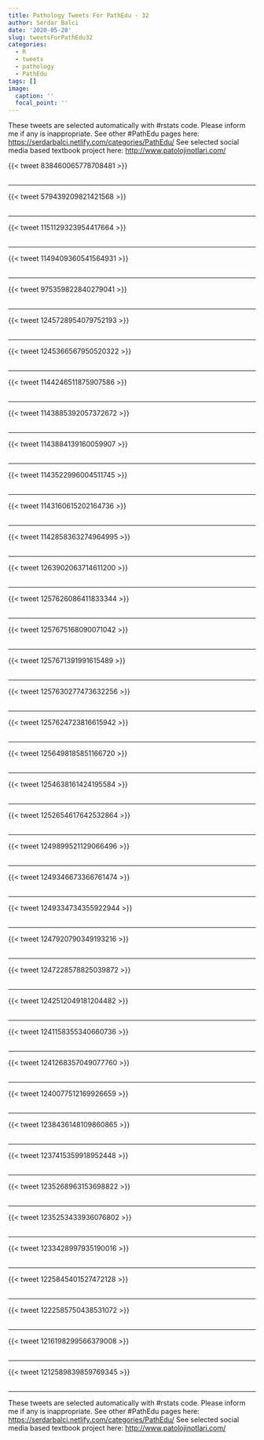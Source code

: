 ```yaml
---
title: Pathology Tweets For PathEdu - 32
author: Serdar Balci
date: '2020-05-28'
slug: tweetsForPathEdu32
categories:
  - R
  - tweets
  - pathology
  - PathEdu
tags: []
image:
  caption: ''
  focal_point: ''
---
```



These tweets are selected automatically with #rstats code. Please inform me if any is inappropriate.
See other #PathEdu pages here: https://serdarbalci.netlify.com/categories/PathEdu/ 
See selected social media based textbook project here: http://www.patolojinotlari.com/

{{< tweet 838460065778708481 >}}
<br>
<br>
<hr>
{{< tweet 579439209821421568 >}}
<br>
<br>
<hr>
{{< tweet 1151129323954417664 >}}
<br>
<br>
<hr>
{{< tweet 1149409360541564931 >}}
<br>
<br>
<hr>
{{< tweet 975359822840279041 >}}
<br>
<br>
<hr>
{{< tweet 1245728954079752193 >}}
<br>
<br>
<hr>
{{< tweet 1245366567950520322 >}}
<br>
<br>
<hr>
{{< tweet 1144246511875907586 >}}
<br>
<br>
<hr>
{{< tweet 1143885392057372672 >}}
<br>
<br>
<hr>
{{< tweet 1143884139160059907 >}}
<br>
<br>
<hr>
{{< tweet 1143522996004511745 >}}
<br>
<br>
<hr>
{{< tweet 1143160615202164736 >}}
<br>
<br>
<hr>
{{< tweet 1142858363274964995 >}}
<br>
<br>
<hr>
{{< tweet 1263902063714611200 >}}
<br>
<br>
<hr>
{{< tweet 1257626086411833344 >}}
<br>
<br>
<hr>
{{< tweet 1257675168090071042 >}}
<br>
<br>
<hr>
{{< tweet 1257671391991615489 >}}
<br>
<br>
<hr>
{{< tweet 1257630277473632256 >}}
<br>
<br>
<hr>
{{< tweet 1257624723816615942 >}}
<br>
<br>
<hr>
{{< tweet 1256498185851166720 >}}
<br>
<br>
<hr>
{{< tweet 1254638161424195584 >}}
<br>
<br>
<hr>
{{< tweet 1252654617642532864 >}}
<br>
<br>
<hr>
{{< tweet 1249899521129066496 >}}
<br>
<br>
<hr>
{{< tweet 1249346673366761474 >}}
<br>
<br>
<hr>
{{< tweet 1249334734355922944 >}}
<br>
<br>
<hr>
{{< tweet 1247920790349193216 >}}
<br>
<br>
<hr>
{{< tweet 1247228578825039872 >}}
<br>
<br>
<hr>
{{< tweet 1242512049181204482 >}}
<br>
<br>
<hr>
{{< tweet 1241158355340660736 >}}
<br>
<br>
<hr>
{{< tweet 1241268357049077760 >}}
<br>
<br>
<hr>
{{< tweet 1240077512169926659 >}}
<br>
<br>
<hr>
{{< tweet 1238436148109860865 >}}
<br>
<br>
<hr>
{{< tweet 1237415359918952448 >}}
<br>
<br>
<hr>
{{< tweet 1235268963153698822 >}}
<br>
<br>
<hr>
{{< tweet 1235253433936076802 >}}
<br>
<br>
<hr>
{{< tweet 1233428997935190016 >}}
<br>
<br>
<hr>
{{< tweet 1225845401527472128 >}}
<br>
<br>
<hr>
{{< tweet 1222585750438531072 >}}
<br>
<br>
<hr>
{{< tweet 1216198299566379008 >}}
<br>
<br>
<hr>
{{< tweet 1212589839859769345 >}}
<br>
<br>
<hr>


These tweets are selected automatically with #rstats code. Please inform me if any is inappropriate.
See other #PathEdu pages here: https://serdarbalci.netlify.com/categories/PathEdu/ 
See selected social media based textbook project here: http://www.patolojinotlari.com/
